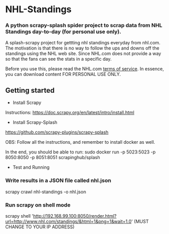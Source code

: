 # NHL-Standings

### A python scrapy-splash spider project to scrap data from NHL Standings day-to-day (for personal use only).

A splash-scrapy project for gettting nhl standings everyday from nhl.com. The motivation is that there is no way to follow the ups and downs
off  the standings using the NHL web site. Since NHL.com does not provide a way so that the fans can see the stats in a specific day.

Before you use this, please read the NHL.com [terms of service](https://www.nhl.com/info/terms-of-service). In essence, you can download content
FOR PERSONAL USE ONLY.

## Getting started

* Install Scrapy

Instructions: https://doc.scrapy.org/en/latest/intro/install.html

* Install Scrapy-Splash

https://github.com/scrapy-plugins/scrapy-splash

OBS: Follow all the instructions, and remember to install docker as well.

In the end, you should be able to run:
sudo docker run -p 5023:5023 -p 8050:8050 -p 8051:8051 scrapinghub/splash

* Test and Running

### Write results in a JSON file called nhl.json
scrapy crawl nhl-standings -o nhl.json

### Run scrapy on shell mode
scrapy shell 'http://192.168.99.100:8050/render.html?url=http://www.nhl.com/standings/&html=1&png=1&wait=1.0'
(MUST CHANGE TO YOUR IP ADDRESS)
